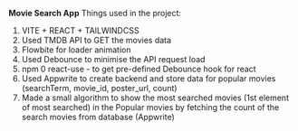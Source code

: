 **Movie Search App**
Things used in the project:
1. VITE + REACT + TAILWINDCSS
2. Used TMDB API to GET the movies data
3. Flowbite for loader animation
4. Used Debounce to minimise the API request load
5. npm 0 react-use - to get pre-defined Debounce hook for react
6. Used Appwrite to create backend and store data for popular movies (searchTerm, movie_id, poster_url, count)
7. Made a small algorithm to show the most searched movies (1st element of most searched) in the Popular movies by fetching the count of the search movies from database (Appwrite)